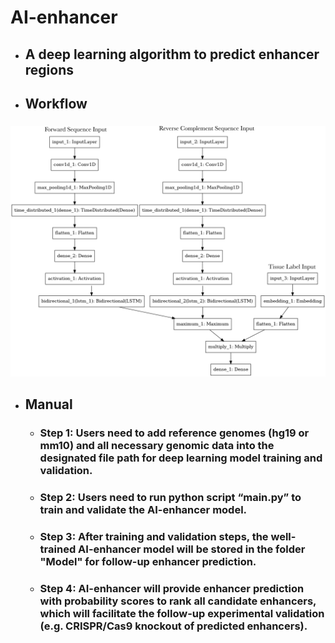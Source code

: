 # AI-enhancer
* ## A deep learning algorithm to predict enhancer regions <h2> 
* ## Workflow <h3> 
![GitHub Logo](/images/Model_plot.png)
* ## Manual <h3> 
  * ### Step 1: Users need to add reference genomes (hg19 or mm10) and all necessary genomic data into the designated file path for deep learning model training and validation. <h4> 
  * ### Step 2: Users need to run python script “main.py” to train and validate the AI-enhancer model. <h4>
  * ### Step 3: After training and validation steps, the well-trained AI-enhancer model will be stored in the folder "Model" for follow-up enhancer prediction. <h3>
  * ### Step 4: AI-enhancer will provide enhancer prediction with probability scores to rank all candidate enhancers, which will facilitate the follow-up experimental validation (e.g. CRISPR/Cas9 knockout of predicted enhancers). <h4>
